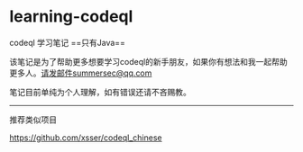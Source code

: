 # learning-codeql
codeql 学习笔记  ==只有Java==

该笔记是为了帮助更多想要学习codeql的新手朋友，如果你有想法和我一起帮助更多人。请发邮件summersec@qq.com

笔记目前单纯为个人理解，如有错误还请不吝赐教。





----

推荐类似项目

https://github.com/xsser/codeql_chinese